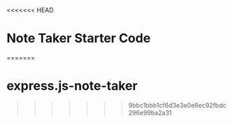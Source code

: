 <<<<<<< HEAD
# Note Taker Starter Code
=======
# express.js-note-taker
>>>>>>> 9bbc1bbb1cf6d3e3e0e8ec92fbdc296e99ba2a31

